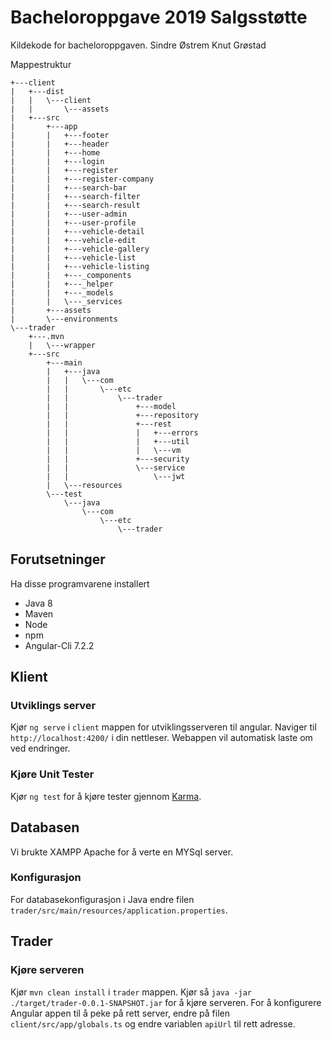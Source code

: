 # Bacheloroppgave 2019 Salgsstøtte
Kildekode for bacheloroppgaven.
Sindre Østrem
Knut Grøstad

Mappestruktur
```
+---client
|   +---dist
|   |   \---client
|   |       \---assets
|   +---src
|       +---app
|       |   +---footer
|       |   +---header
|       |   +---home
|       |   +---login
|       |   +---register
|       |   +---register-company
|       |   +---search-bar
|       |   +---search-filter
|       |   +---search-result
|       |   +---user-admin
|       |   +---user-profile
|       |   +---vehicle-detail
|       |   +---vehicle-edit
|       |   +---vehicle-gallery
|       |   +---vehicle-list
|       |   +---vehicle-listing
|       |   +---_components
|       |   +---_helper
|       |   +---_models
|       |   \---_services
|       +---assets
|       \---environments
\---trader
    +---.mvn
    |   \---wrapper
    +---src
        +---main
        |   +---java
        |   |   \---com
        |   |       \---etc
        |   |           \---trader
        |   |               +---model
        |   |               +---repository
        |   |               +---rest
        |   |               |   +---errors
        |   |               |   +---util
        |   |               |   \---vm
        |   |               +---security
        |   |               \---service
        |   |                   \---jwt
        |   \---resources
        \---test
            \---java
                \---com
                    \---etc
                        \---trader
```

## Forutsetninger
Ha disse programvarene installert
- Java 8
- Maven
- Node
- npm
- Angular-Cli 7.2.2

## Klient
### Utviklings server
Kjør `ng serve` i `client` mappen for utviklingsserveren til angular. Naviger til `http://localhost:4200/` i din nettleser. Webappen vil automatisk laste om ved endringer.

### Kjøre Unit Tester
Kjør `ng test` for å kjøre tester gjennom [Karma](https://karma-runner.github.io).

## Databasen
Vi brukte XAMPP Apache for å verte en MYSql server.

### Konfigurasjon
For databasekonfigurasjon i Java endre filen `trader/src/main/resources/application.properties`.

## Trader
### Kjøre serveren
Kjør `mvn clean install` i `trader` mappen. Kjør så `java -jar ./target/trader-0.0.1-SNAPSHOT.jar` for å kjøre serveren. For å konfigurere Angular appen til å peke på rett server, endre på filen `client/src/app/globals.ts` og endre variablen `apiUrl` til rett adresse.

